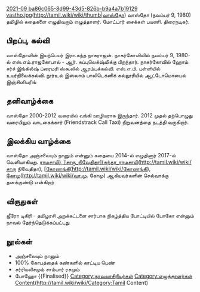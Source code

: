 [2021-09 ba86c065-8d99-43d5-826b-b9a4a7b19129 vastho.jpg](File:Vikatan)(http://tamil.wiki/wiki/thumb|வாஸ்தோ)
வாஸ்தோ (நவம்பர் 9, 1980) தமிழில் கதைகளை எழுதிவரும் எழுத்தாளர். மோட்டார் சைக்கள் பயணி. திரைநடிகர்.
## பிறப்பு, கல்வி
வாஸ்தோவின் இயற்பெயர் இரா.கந்த நாகராஜன். நாகர்கோவிலில் நவம்பர் 9, 1980-ல் எஸ்.எம்.ராஜகோபால் - ஆர். சுப்புலெக்‌ஷ்மிக்கு பிறந்தார்.  நாகர்கோவில் ஹோம் சர்ச் இங்கிலீஷ் ப்ரைமரி ஸ்கூலில் ஆரம்பக்கல்வி. எஸ்.எ.பி. பள்ளியில் உயர்நிலைக்கல்வி. நூர்உல் இஸ்லாம் பாலிடெக்னிக் கல்லூரியில் ஆட்டோமொபைல் இஞ்சினியரிங் 
## தனிவாழ்க்கை
வாஸ்தோ 2000-2012 வரையில் வங்கி ஊழியராக இருந்தார். 2012 முதல் தற்பொழுது வரையிலும் வாடகைக்கார் (Friendstrack Call Taxi) நிறுவனத்தை நடத்தி வருகிறார்.
## இலக்கிய வாழ்க்கை
வாஸ்தோ அஞ்சலையும் நானும் என்னும் கதையை 2014-ல் எழுதினார் 2017-ல் வெளியாகியது. [ராமசாமி),  [சாரு_நிவேதிதா](சுந்தர_ராமசாமி](http://tamil.wiki/wiki/சுந்தர)(http://tamil.wiki/wiki/சாரு நிவேதிதா), [[கோணங்கி](நகுலன்](http://tamil.wiki/wiki/நகுலன்),)(http://tamil.wiki/wiki/கோணங்கி), [கோமு](வா.மு.)(http://tamil.wiki/wiki/வா.மு. கோமு) ஆகியவர்களின் செல்வாக்கு தனக்குண்டு என்கிறார்
## விருதுகள்
ஜீரோ டிகிரி - தமிழரசி அறக்கட்டளை சார்பாக நிகழ்த்திய போட்டியில் போகோ என்னும் நாவல் தேர்ந்தெடுக்கப்பட்டது
## நூல்கள்
* அஞ்சலையும் நானும்
* 100% கோபத்தைக் கண்களில் காட்டிய பெண்
* சர்ரியலிசமும் சாம்பார் ரசமும்
* போஹோ 
{{Finalised}}
[Category:நாவலாசிரியர்கள்](http://tamil.wiki/wiki/Category:நாவலாசிரியர்கள்)
[Category:எழுத்தாளர்கள்](http://tamil.wiki/wiki/Category:எழுத்தாளர்கள்)
[Content](Category:Tamil)(http://tamil.wiki/wiki/Category:Tamil Content)